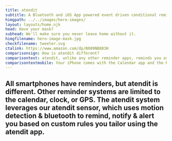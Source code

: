 ```yaml
---
title: atendit
subtitle: A Bluetooth and iOS App powered event driven conditional reminder, notification, and alert system.
himgpath: ../../images/hero-images/
layout: layouts/home.njk
head: Have your mask?
subhead: We'll make sure you never leave home without it.
himgfilename: hero-image-mask.jpg
checkfilename: tweeter.svg
ctalink: https://www.amazon.com/dp/B089NB883H
comparisonsign: How is atendit different?
comparisontext: atendit, unlike any other reminder apps, reminds you as you open the door to leave your home, apartment or office.  Not based on clock time or outside GPS location as other reminders are, atendit reminds you “just in time”.  atendit uses a Sensor, a Bluetooth Low Energy Beacon, that detects movement and briefly transmits that the door has moved triggering the atendit app to immediately issues a Notification containing your reminder information.
comparisontextmobile: Your iPhone comes with the Calendar app and the Reminder app, which allows you to sync with your computer calendar and set reminders for yourself. There are other apps available from the Apple app store which do those things but add the ability to set an alert when the phone’s GPS detects a certain location. The atendit sensor enables accuracy that no one else offers.
---
```


## All smartphones have reminders, but atendit is different. Other reminder systems are limited to the calendar, clock, or GPS. The atendit system leverages our atendit sensor, which uses motion detection & bluetooth to remind, notify & alert you based on custom rules you tailor using the atendit app.